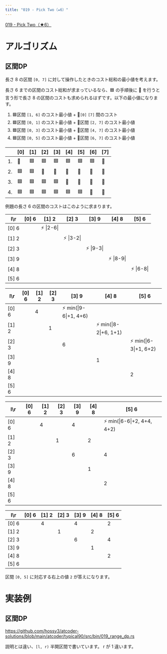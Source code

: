 ```yaml
---
title: "019 - Pick Two（★6）"
---
```


[019 \- Pick Two（★6）](https://atcoder.jp/contests/typical90/tasks/typical90_s)


# アルゴリズム

## 区間DP

長さ 8 の区間 `[0, 7]` に対して操作したときのコスト総和の最小値を考えます。

長さ 6 までの区間のコスト総和が求まっているなら、🟦 の手順後に 🔴 を行うと言う形で長さ 8 の区間のコストも求められるはずです。以下の最小値になります。

1. 🟦区間 `[1, 6]` のコスト最小値 + 🔴`[0]` `[7]` 間のコスト
2. 🟦区間 `[0, 1]` のコスト最小値 + 🔴区間 `[2, 7]` のコスト最小値
3. 🟦区間 `[0, 3]` のコスト最小値 + 🔴区間 `[4, 7]` のコスト最小値
4. 🟦区間 `[0, 5]` のコスト最小値 + 🔴区間 `[6, 7]` のコスト最小値

||[0]|[1]|[2]|[3]|[4]|[5]|[6]|[7]|
|---|---|---|---|---|---|---|---|---|
|1.|🔴|🟦|🟦|🟦|🟦|🟦|🟦|🔴|
|2.|🟦|🟦|🔴|🔴|🔴|🔴|🔴|🔴|
|3.|🟦|🟦|🟦|🟦|🔴|🔴|🔴|🔴|
|4.|🟦|🟦|🟦|🟦|🟦|🟦|🔴|🔴|

例題の長さ 6 の区間のコストはこのように求まります。

|l\r|[0] 6|[1] 2|[2] 3|[3] 9|[4] 8|[5] 6|
|---|---|---|---|---|---|---|
|[0] 6||⚡ \|2-6\||||||
|[1] 2|||⚡ \|3-2\|||||
|[2] 3||||⚡ \|9-3\||||
|[3] 9|||||⚡ \|8-9\|||
|[4] 8||||||⚡ \|6-8\||
|[5] 6|||||||

|l\r|[0] 6|[1] 2|[2] 3|[3] 9|[4] 8|[5] 6|
|---|---|---|---|---|---|---|
|[0] 6||4||⚡ min(\|9-6\|+1, 4+6)|||
|[1] 2|||1||⚡ min(\|8-2\|+6, 1+1)||
|[2] 3||||6||⚡ min(\|6-3\|+1, 6+2)|
|[3] 9|||||1||
|[4] 8||||||2|
|[5] 6|||||||

|l\r|[0] 6|[1] 2|[2] 3|[3] 9|[4] 8|[5] 6|
|---|---|---|---|---|---|---|
|[0] 6||4||4||⚡ min(\|6-6\|+2, 4+4, 4+2)|
|[1] 2|||1||2||
|[2] 3||||6||4|
|[3] 9|||||1||
|[4] 8||||||2|
|[5] 6|||||||

|l\r|[0] 6|[1] 2|[2] 3|[3] 9|[4] 8|[5] 6|
|---|---|---|---|---|---|---|
|[0] 6||4||4||2|
|[1] 2|||1||2||
|[2] 3||||6||4|
|[3] 9|||||1||
|[4] 8||||||2|
|[5] 6|||||||

区間 `[0, 5]` に対応する右上の値 `2` が答えになります。

# 実装例

## 区間DP
https://github.com/hossy3/atcoder-solutions/blob/main/atcoder/typical90/src/bin/019_range_dp.rs

説明とは違い、`[l, r)` 半開区間で書いています。 r が 1 違います。
